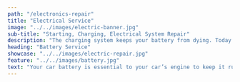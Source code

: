 ```yaml
---
path: "/electronics-repair"
title: "Electrical Service"
image: "../../images/electric-banner.jpg"
sub-title: "Starting, Charging, Electrical System Repair"
description: "The charging system keeps your battery from dying. Today’s vehicles have sophisticated electronic devices and computer systems, making the charging system more important than ever. A failing charging system, along with any electrical car problems, cause serious damage to electrical components. This will result in expensive repairs, so Schedule an Appointment with us today to have these systems inspected."
heading: "Battery Service"
showcase: "../../images/electric-repair.jpg"
feature: "../../images/battery.jpg"
text: "Your car battery is essential to your car’s engine to keep it running for a long period of time. Cold weather and other issues can really wear the battery down. In most cases, the battery does not give warning signs when it is about to fail. A battery three years old or older should be checked or replaced. Refer to your owner’s manual for factory recommended maintenance intervals for your vehicle. However, if your battery does show any of the following signs, bring your vehicle to Century Custom Coach today for a car battery replacement and service."
---
```

